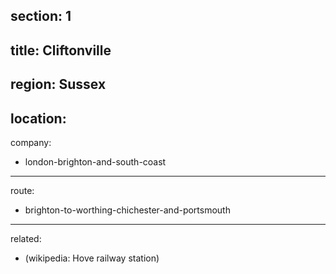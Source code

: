 section: 1
----
title: Cliftonville
----
region: Sussex
----
location: 
----
company:
- london-brighton-and-south-coast
----
route:
- brighton-to-worthing-chichester-and-portsmouth
----
related:
- (wikipedia: Hove railway station)
